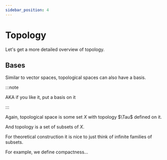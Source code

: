 ```yaml
---
sidebar_position: 4
---
```


# Topology

Let's get a more detailed overview of topology.

## Bases

Similar to vector spaces, topological spaces can also have a basis.

:::note

AKA if you like it, put a basis on it

:::

Again, topological space is some set $X$ with topology $\Tau$ defined on it.

And topology is a set of subsets of $X$.

For theoretical construction it is nice to just think of infinite families of subsets.

For example, we define compactness...
